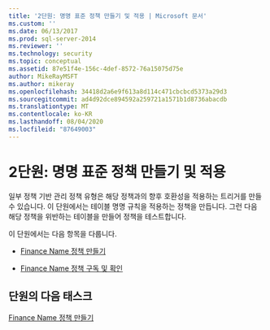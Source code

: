 ```yaml
---
title: '2단원: 명명 표준 정책 만들기 및 적용 | Microsoft 문서'
ms.custom: ''
ms.date: 06/13/2017
ms.prod: sql-server-2014
ms.reviewer: ''
ms.technology: security
ms.topic: conceptual
ms.assetid: 87e51f4e-156c-4def-8572-76a15075d75e
author: MikeRayMSFT
ms.author: mikeray
ms.openlocfilehash: 34418d2a6e9f613a8d114c471cbcbcd5373a29d3
ms.sourcegitcommit: ad4d92dce894592a259721a1571b1d8736abacdb
ms.translationtype: MT
ms.contentlocale: ko-KR
ms.lasthandoff: 08/04/2020
ms.locfileid: "87649003"
---
```

# <a name="lesson-2-create-and-apply-a-naming-standards-policy"></a>2단원: 명명 표준 정책 만들기 및 적용
  일부 정책 기반 관리 정책 유형은 해당 정책과의 향후 호환성을 적용하는 트리거를 만들 수 있습니다. 이 단원에서는 테이블 명명 규칙을 적용하는 정책을 만듭니다. 그런 다음 해당 정책을 위반하는 테이블을 만들어 정책을 테스트합니다.  
  
 이 단원에서는 다음 항목을 다룹니다.  
  
-   [Finance Name 정책 만들기](lesson-2-1-create-the-finance-name-policy.md)  
  
-   [Finance Name 정책 구독 및 확인](lesson-2-2-subscribe-to-and-check-the-finance-name-policy.md)  
  
## <a name="next-task-in-lesson"></a>단원의 다음 태스크  
 [Finance Name 정책 만들기](lesson-2-1-create-the-finance-name-policy.md)  
  
  
